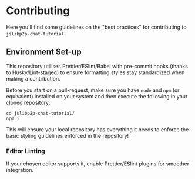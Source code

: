 # Contributing

Here you'll find some guidelines on the "best practices" for contributing to `jslibp2p-chat-tutorial`.

## Environment Set-up

This repository utilises Prettier/ESlint/Babel with pre-commit hooks (thanks to Husky/Lint-staged) to ensure formatting styles stay standardized when making a contribution.

Before you start on a pull-request, make sure you have `node` and `npm` (or equivalent) installed on your system and then execute the following in your cloned repository:

```
cd jslibp2p-chat-tutorial/
npm i
```

This will ensure your local repository has everything it needs to enforce the basic styling guidelines enforced in the repository!

### Editor Linting

If your chosen editor supports it, enable Prettier/ESlint plugins for smoother integration.
